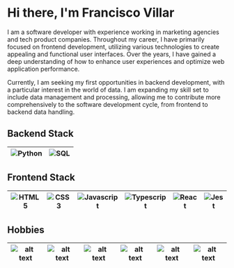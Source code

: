 # Hi there, I'm Francisco Villar

I am a software developer with experience working in marketing agencies and tech product companies. Throughout my career, I have primarily focused on frontend development, utilizing various technologies to create appealing and functional user interfaces. Over the years, I have gained a deep understanding of how to enhance user experiences and optimize web application performance.

Currently, I am seeking my first opportunities in backend development, with a particular interest in the world of data. I am expanding my skill set to include data management and processing, allowing me to contribute more comprehensively to the software development cycle, from frontend to backend data handling.


## Backend Stack

| ![Python](https://img.icons8.com/ios-filled/50/python.png) | ![SQL](https://img.icons8.com/wired/64/sql.png) |
| -------- | ------- |

## Frontend Stack

| ![HTML5](https://img.icons8.com/?size=80&id=9nmz9TYzN8iO&format=png)   | ![CSS3](https://img.icons8.com/?size=80&id=38273&format=png) | ![Javascript](https://img.icons8.com/?size=75&id=39853&format=png)| ![Typescript](https://img.icons8.com/?size=75&id=vMqgHSToxrJR&format=png)| ![React](https://img.icons8.com/?size=60&id=viH7JJy51bHj&format=png) | ![Jest](https://img.icons8.com/?size=50&id=oL2HGqCJ4Qhd&format=png) |
| -------- | ------- | ------- | ------- | ------- | ------- | 

## Hobbies

| ![alt text](https://img.icons8.com/?size=60&id=L1yZTefUXeMg&format=png)|   ![alt text](https://img.icons8.com/?size=70&id=92490&format=png)|  ![alt text](https://img.icons8.com/?size=65&id=103044&format=png) | ![alt text](https://img.icons8.com/?size=75&id=vrrv8NfBAFq0&format=png)  | ![alt text](https://img.icons8.com/?size=70&id=bMGZKjmgHUjb&format=png)   |  ![alt text](https://img.icons8.com/?size=70&id=6fCi-Z-vqJtZ&format=png) |
|---|---|---|---|---|---
